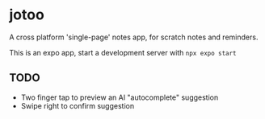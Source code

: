 # jotoo
A cross platform 'single-page' notes app, for scratch notes and reminders.


This is an expo app, start a development server with `npx expo start`


## TODO
* Two finger tap to preview an AI "autocomplete" suggestion
* Swipe right to confirm suggestion

